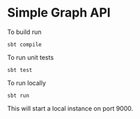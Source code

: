 # Simple Graph API

To build run
```
sbt compile
```

To run unit tests
```
sbt test
```

To run locally
```
sbt run
```

This will start a local instance on port 9000.
